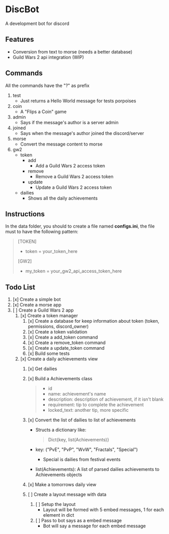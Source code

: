
# DiscBot

A development bot for discord

## Features

- Conversion from text to morse (needs a better database)
- Guild Wars 2 api integration (WIP)

## Commands

All the commands have the "?" as prefix

1. test 
   - Just returns a Hello World message for tests porpoises
2. coin
    - A "Flips a Coin" game
3. admin
    - Says if the message's author is a server admin
3. joined
    - Says when the message's author joined the discord/server
5. morse
    - Convert the message content to morse
6. gw2
    - token
        - add
            - Add a Guild Wars 2 access token
        - remove
            - Remove a Guild Wars 2 access token
        - update
            - Update a Guild Wars 2 access token
    - dailies
        - Shows all the daily achievements

## Instructions

In the data folder, you should to create a file named **configs.ini**, the file must to have the following pattern:
> [TOKEN]
> - token = your_token_here
>  
> [GW2]
> - my_token = your_gw2_api_access_token_here

## Todo List

1. [x] Create a simple bot
2. [x] Create a morse app
3. [ ] Create a Guild Wars 2 app
    1. [x] Create a token manager
        1. [x] Create a database for keep information about token (token, permissions, discord_owner) 
        2. [x] Create a token validation
        1. [x] Create a add_token command
        2. [x] Create a remove_token command
        3. [x] Create a update_token command
        4. [x] Build some tests
    5. [x] Create a daily achievements view
        1. [x] Get dailies 
        2. [x] Build a Achievements class
            > - id
            > - name: achievement's name
            > - description: description of achievement, if it isn't blank
            > -  requirement: tip to complete the achievement 
            > - locked_text: another tip, more specific

        2. [x] Convert the list of dailies to list of achievements
            - Structs a dictionary like:
                > Dict{key, list(Achievements)}

            - key: ("PvE", "PvP", "WvW", "Fractals", "Special")
                - Special is dailies from festival events
            - list(Achievements): A list of parsed dailies achievements to Achievements objects
    
        5. [x] Make a tomorrows daily view
        
        4. [ ] Create a layout message with data
            1. [ ] Setup the layout
                - Layout will be formed with 5 embed messages, 1 for each element in dict
            2. [ ] Pass to bot says as a embed message
                - Bot will say a message for each embed message
